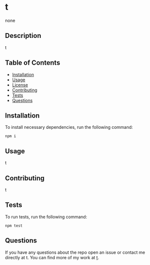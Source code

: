 # t
none

## Description

t
  
## Table of Contents
  
- [Installation](#installation)
- [Usage](#usage)
- [License](#license)
- [Contributing](#contributing)
- [Tests](#tests)
- [Questions](#questions)

## Installation

To install necessary dependencies, run the following command:

```
npm i
```

## Usage

t
  
## Contributing

t
  

  
## Tests

To run tests, run the following command:

```
npm test
```


## Questions

If you have any questions about the repo open an issue or contact me directly at t. You can find more of my work at [t](https://github.com/t/).
